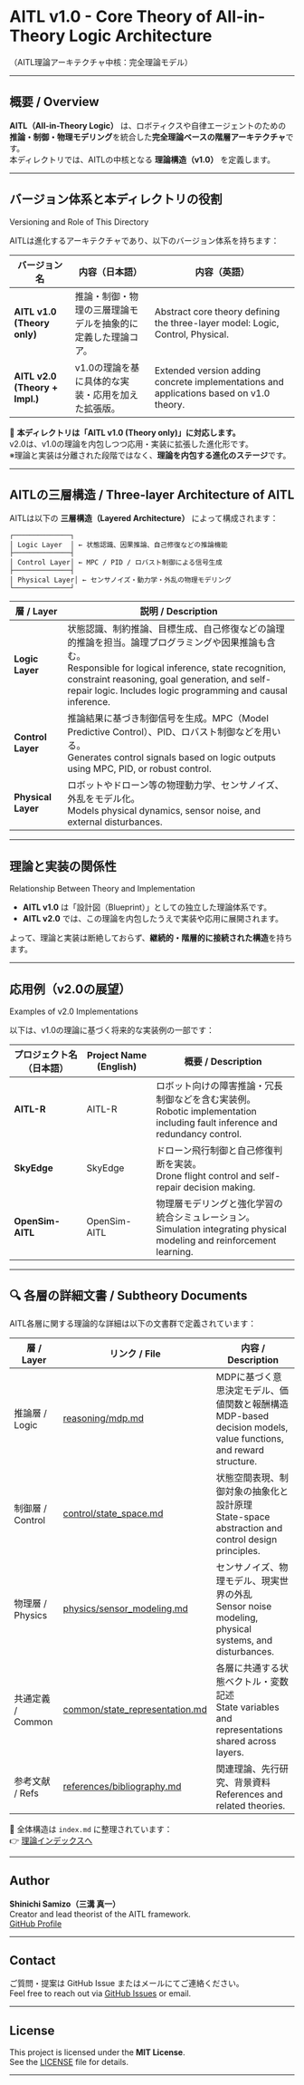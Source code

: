 # AITL v1.0 - Core Theory of All-in-Theory Logic Architecture  
（AITL理論アーキテクチャ中核：完全理論モデル）

---

## 概要 / Overview

**AITL（All-in-Theory Logic）** は、ロボティクスや自律エージェントのための  
**推論・制御・物理モデリング**を統合した**完全理論ベースの階層アーキテクチャ**です。  
本ディレクトリでは、AITLの中核となる **理論構造（v1.0）** を定義します。

---

## バージョン体系と本ディレクトリの役割  
Versioning and Role of This Directory

AITLは進化するアーキテクチャであり、以下のバージョン体系を持ちます：

| バージョン名               | 内容（日本語）                                                                 | 内容（英語）                                                                 |
|----------------------------|--------------------------------------------------------------------------------|------------------------------------------------------------------------------|
| **AITL v1.0 (Theory only)** | 推論・制御・物理の三層理論モデルを抽象的に定義した理論コア。                 | Abstract core theory defining the three-layer model: Logic, Control, Physical. |
| **AITL v2.0 (Theory + Impl.)** | v1.0の理論を基に具体的な実装・応用を加えた拡張版。                           | Extended version adding concrete implementations and applications based on v1.0 theory. |

🧠 **本ディレクトリは「AITL v1.0 (Theory only)」に対応します。**  
v2.0は、v1.0の理論を内包しつつ応用・実装に拡張した進化形です。  
※理論と実装は分離された段階ではなく、**理論を内包する進化のステージ**です。

---

## AITLの三層構造 / Three-layer Architecture of AITL

AITLは以下の **三層構造（Layered Architecture）** によって構成されます：
```
┌──────────────┐
│ Logic Layer  │ ← 状態認識、因果推論、自己修復などの推論機能
├──────────────┤
│ Control Layer│ ← MPC / PID / ロバスト制御による信号生成
├──────────────┤
│ Physical Layer│ ← センサノイズ・動力学・外乱の物理モデリング
└──────────────┘
```
| 層 / Layer         | 説明 / Description |
|--------------------|--------------------|
| **Logic Layer**     | 状態認識、制約推論、目標生成、自己修復などの論理的推論を担当。論理プログラミングや因果推論も含む。<br>Responsible for logical inference, state recognition, constraint reasoning, goal generation, and self-repair logic. Includes logic programming and causal inference. |
| **Control Layer**   | 推論結果に基づき制御信号を生成。MPC（Model Predictive Control）、PID、ロバスト制御などを用いる。<br>Generates control signals based on logic outputs using MPC, PID, or robust control. |
| **Physical Layer**  | ロボットやドローン等の物理動力学、センサノイズ、外乱をモデル化。<br>Models physical dynamics, sensor noise, and external disturbances. |

---

## 理論と実装の関係性  
Relationship Between Theory and Implementation

- **AITL v1.0** は「設計図（Blueprint）」としての独立した理論体系です。  
- **AITL v2.0** では、この理論を内包したうえで実装や応用に展開されます。  

よって、理論と実装は断絶しておらず、**継続的・階層的に接続された構造**を持ちます。

---

## 応用例（v2.0の展望）  
Examples of v2.0 Implementations

以下は、v1.0の理論に基づく将来的な実装例の一部です：

| プロジェクト名（日本語） | Project Name (English) | 概要 / Description |
|--------------------------|-------------------------|---------------------|
| **AITL-R**               | AITL-R                  | ロボット向けの障害推論・冗長制御などを含む実装例。<br>Robotic implementation including fault inference and redundancy control. |
| **SkyEdge**              | SkyEdge                 | ドローン飛行制御と自己修復判断を実装。<br>Drone flight control and self-repair decision making. |
| **OpenSim-AITL**         | OpenSim-AITL            | 物理層モデリングと強化学習の統合シミュレーション。<br>Simulation integrating physical modeling and reinforcement learning. |

---

## 🔍 各層の詳細文書 / Subtheory Documents

AITL各層に関する理論的な詳細は以下の文書群で定義されています：

| 層 / Layer     | リンク / File                          | 内容 / Description |
|------------------|-----------------------------------------|--------------------|
| 推論層 / Logic    | [reasoning/mdp.md](./reasoning/mdp.md)         | MDPに基づく意思決定モデル、価値関数と報酬構造<br>MDP-based decision models, value functions, and reward structure. |
| 制御層 / Control  | [control/state_space.md](./control/state_space.md) | 状態空間表現、制御対象の抽象化と設計原理<br>State-space abstraction and control design principles. |
| 物理層 / Physics  | [physics/sensor_modeling.md](./physics/sensor_modeling.md) | センサノイズ、物理モデル、現実世界の外乱<br>Sensor noise modeling, physical systems, and disturbances. |
| 共通定義 / Common | [common/state_representation.md](./common/state_representation.md) | 各層に共通する状態ベクトル・変数記述<br>State variables and representations shared across layers. |
| 参考文献 / Refs   | [references/bibliography.md](./references/bibliography.md) | 関連理論、先行研究、背景資料<br>References and related theories. |

📌 全体構造は `index.md` に整理されています：  
👉 [理論インデックスへ](./index.md)

---

## Author

**Shinichi Samizo（三溝 真一）**  
Creator and lead theorist of the AITL framework.  
[GitHub Profile](https://github.com/Samizo-AITL)

---

## Contact

ご質問・提案は GitHub Issue またはメールにてご連絡ください。  
Feel free to reach out via [GitHub Issues](https://github.com/Samizo-AITL) or email.

---

## License

This project is licensed under the **MIT License**.  
See the [LICENSE](../LICENSE) file for details.

---
